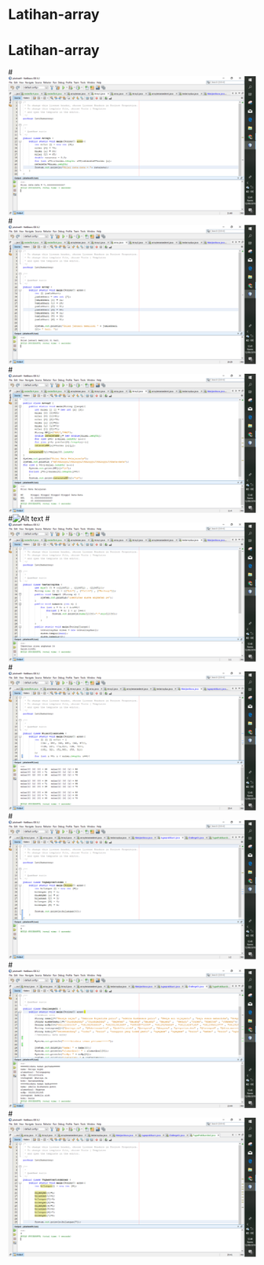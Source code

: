 # Latihan-array
# Latihan-array
#![Alt text](https://github.com/nurisarahmi28/Latihan-array/blob/master/Screenshot%20(74).png)
#![Alt text](https://github.com/nurisarahmi28/Latihan-array/blob/master/Screenshot%20(75).png)
#![Alt text](https://github.com/nurisarahmi28/Latihan-array/blob/master/Screenshot%20(76).png)
#![Alt text](Shttps://github.com/nurisarahmi28/Latihan-array/blob/master/Screenshot%20(77).png)
#![Alt text](https://github.com/nurisarahmi28/Latihan-array/blob/master/Screenshot%20(78).png)
#![Alt text](https://github.com/nurisarahmi28/Latihan-array/blob/master/Screenshot%20(79).png)
#![Alt text](https://github.com/nurisarahmi28/Latihan-array/blob/master/Screenshot%20(80).png)
#![Alt text](https://github.com/nurisarahmi28/Latihan-array/blob/master/Screenshot%20(81).png)
#![Alt text](https://github.com/nurisarahmi28/Latihan-array/blob/master/Screenshot%20(82).png)
